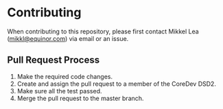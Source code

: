 # Contributing

When contributing to this repository, please first contact Mikkel Lea (<mikkl@equinor.com>) via email or an issue.

## Pull Request Process

1. Make the required code changes.
2. Create and assign the pull request to a member of the CoreDev DSD2.
3. Make sure all the test passed.
4. Merge the pull request to the master branch.
